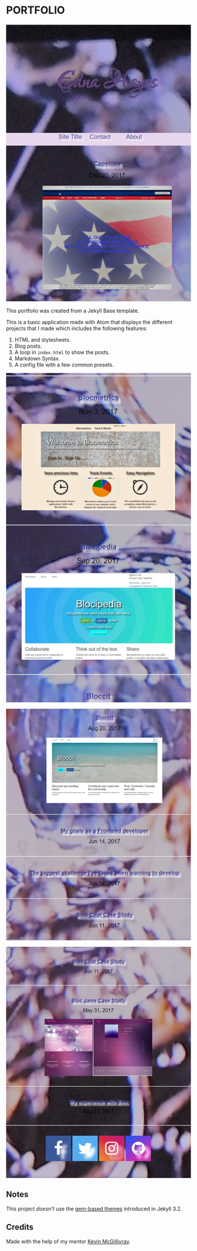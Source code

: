 # PORTFOLIO

![Portfolio Home Page](/images/portOne.png)

This portfolio was created from a Jekyll Base template.

This is a basic application made with Atom that displays the different projects that I made which includes the following features:

1. HTML and stylesheets.
2. Blog posts.
3. A loop in `index.html` to show the posts.
4. Markdown Syntax.
5. A config file with a few common presets.

![Portfolio Home Page Part 2](/images/portTwo.png)

![Portfolio Home Page Part ](/images/portThree.png)

![Portfolio Home Page Part ](/images/portFour.png)

## Notes

This project *doesn't* use the [gem-based themes](https://jekyllrb.com/docs/themes/) introduced in Jekyll 3.2.

## Credits

Made with the help of my mentor [Kevin McGillivray](http://kevinmcgillivray.net/about).
